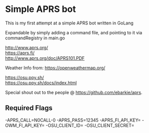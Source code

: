 # Simple APRS bot
This is my first attempt at a simple APRS bot written in GoLang

Expandable by simply adding a command file, and pointing to it via commandRegistry in main.go

http://www.aprs.org/ <br>
https://aprs.fi/ <br>
http://www.aprs.org/doc/APRS101.PDF <br>

Weather Info from: https://openweathermap.org/

https://osu.ppy.sh/ <br>
https://osu.ppy.sh/docs/index.html

Special shout out to the people @ https://github.com/ebarkie/aprs.

## Required Flags
-APRS_CALL=N0CALL-0 -APRS_PASS=12345 -APRS_FI_API_KEY= -OWM_FI_API_KEY= -OSU_CLIENT_ID= -OSU_CLIENT_SECRET=
